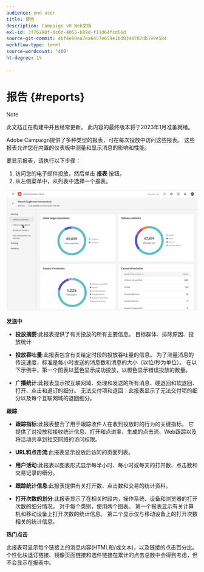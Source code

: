 ```yaml
---
audience: end-user
title: 报告
description: Campaign v8 Web文档
exl-id: 3f76298f-dc0d-4055-b89d-f11d64fcd66d
source-git-commit: 4bf4e80ea7ea6457e659e1bd8344702db199e584
workflow-type: tm+mt
source-wordcount: '400'
ht-degree: 1%

---
```


# 报告 {#reports}

>[!NOTE]
>
>此文档正在构建中并且经常更新。 此内容的最终版本将于2023年1月准备就绪。

<!--
detail delivery reports and how to access them

same content as in v7 (excepted for the navigation that is similar to AJO
-->

Adobe Campaign提供了多种类型的报表，可在每次投放中访问这些报表。 这些报表允许您在内置的仪表板中测量和显示消息的影响和性能。

要显示报表，请执行以下步骤：

1. 访问您的电子邮件投放，然后单击 **报表** 按钮。
1. 从左侧菜单中，从列表中选择一个报表。

![](assets/reporting.png)

**发送中**

* **投放摘要**:此报表提供了有关投放的所有主要信息。 目标群体、排除原因、投放统计

* **投放吞吐量**:此报表包含有关给定时段的投放吞吐量的信息。 为了测量消息的传送速度，标准是每小时发送的消息数和消息的大小（以位/秒为单位）。 在以下示例中，第一个图表以蓝色显示成功投放，以橙色显示错误投放的数量。

* **广播统计**:此报表显示按互联网域、处理和发送的所有消息、硬退回和软退回、打开、点击和退订的细分。
无法交付项和退回：此报表显示了无法交付项的细分以及每个互联网域的退回细分。

**跟踪**

* **跟踪指标**:此报表整合了用于跟踪收件人在收到投放时的行为的关键指标。 它提供了对投放和接收统计信息、打开和点进率、生成的点击流、Web跟踪以及将活动共享到社交网络的访问权限。

* **URL和点击流**:此报表显示投放后访问的页面列表。

* **用户活动**:此报表以图表形式显示每半小时、每小时或每天的打开数、点击数和交易记录的细分。

* **跟踪统计信息**:此报表提供有关打开数、点击数和交易的统计资料。

* **打开次数的划分**:此报表显示了在相关时段内，操作系统、设备和浏览器的打开次数的细分情况。 对于每个类别，使用两个图表。 第一个报表显示有关计算机和移动设备上打开次数的统计信息。 第二个显示仅与移动设备上的打开次数相关的统计信息。

**热门点击**

此报表可显示每个链接上的消息内容(HTML和/或文本)，以及链接的点击百分比。 个性化块退订链接、镜像页面链接和选件链接在累计的点击总数中会得到考虑，但不会显示在报表中。
